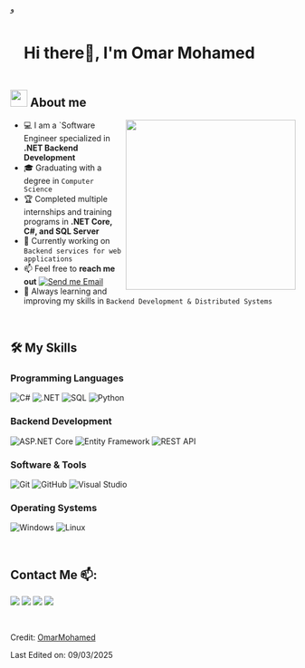 <!--horizontal divider(gradient)-->
و
<!--h1 without bottom border-->

<div id="user-content-toc">
  <ul align="left">
    <summary><h1 style="display: inline-block">Hi there👋, I'm Omar Mohamed</h1></summary>
  </ul>
</div>

<!--About Me-->

## <picture><img src = "https://github.com/7oSkaaa/7oSkaaa/blob/main/Images/about_me.gif?raw=true" width = 30px></picture> About me

<picture> <img align="right" src="https://media.giphy.com/media/SWoSkN6DxTszqIKEqv/giphy.gif" width = 300px></picture>

- 💻 I am a `Software Engineer specialized in **.NET Backend Development**
- 🎓 Graduating with a degree in `Computer Science`
- 🏆 Completed multiple internships and training programs in **.NET Core, C#, and SQL Server**
- 🚀 Currently working on `Backend services for web applications`
- 📫 Feel free to **reach me out** [![Send me Email](https://img.shields.io/static/v1?label=email&message=OmarMohamed&color=EA4335&style=flat-square)](mailto:omarmohamedreda2@gmail.com)
- 🌱 Always learning and improving my skills in `Backend Development & Distributed Systems`

<br>

## 🛠️ My Skills

### Programming Languages
![C#](https://img.shields.io/badge/C%23-239120?style=flat-square&logo=C-Sharp&logoColor=white)
![.NET](https://img.shields.io/badge/.NET-512BD4?style=flat-square&logo=.NET&logoColor=white)
![SQL](https://img.shields.io/badge/SQL-4479A1?style=flat-square&logo=MySQL&logoColor=white)
![Python](https://img.shields.io/badge/Python-3776AB?style=flat-square&logo=Python&logoColor=white)

### Backend Development
![ASP.NET Core](https://img.shields.io/badge/ASP.NET_Core-5C2D91?style=flat-square&logo=.NET&logoColor=white)
![Entity Framework](https://img.shields.io/badge/Entity_Framework-512BD4?style=flat-square&logo=.NET&logoColor=white)
![REST API](https://img.shields.io/badge/REST_API-02569B?style=flat-square&logo=REST-API&logoColor=white)


### Software & Tools
![Git](https://img.shields.io/badge/Git-F05032?style=flat-square&logo=Git&logoColor=white)
![GitHub](https://img.shields.io/badge/GitHub-181717?style=flat-square&logo=GitHub&logoColor=white)
![Visual Studio](https://img.shields.io/badge/Visual_Studio-5C2D91?style=flat-square&logo=Visual-Studio&logoColor=white)

### Operating Systems
![Windows](https://img.shields.io/badge/Windows-0078D6?style=flat-square&logo=Windows&logoColor=white)
![Linux](https://img.shields.io/badge/Linux-FCC624?style=flat-square&logo=Linux&logoColor=black)

<br>



## Contact Me 📫:

<p>
<a href="https://github.com/omarmohamedreda"><img src="https://img.shields.io/badge/-GitHub-black?logo=github&style=flat-square"/></a>
<a href="https://www.linkedin.com/in/omarmohamedreda"><img src="https://img.shields.io/badge/-LinkedIn-blue?logo=linkedin&style=flat-square"></a>
<a href="https://www.instagram.com/omarmohamd18"><img src="https://img.shields.io/badge/-Instagram-orange?logo=instagram&style=flat-square"/></a>
<a href="mailto:omarmohamedreda2@gmail.com"><img src="https://img.shields.io/badge/-Email-black?logo=gmail&style=flat-square"/></a>
</p>



<br>

Credit: [OmarMohamed](https://github.com/omarmohamedreda)

Last Edited on: 09/03/2025
